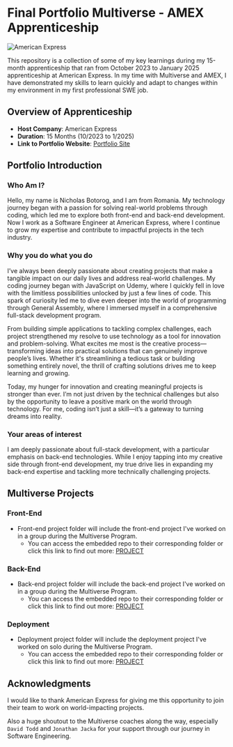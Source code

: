 # Final Portfolio Multiverse - AMEX Apprenticeship

![American Express](https://upload.wikimedia.org/wikipedia/commons/thumb/f/fa/American_Express_logo_%282018%29.svg/1200px-American_Express_logo_%282018%29.svg.png)

This repository is a collection of some of my key learnings during my 15-month apprenticeship that ran from October 2023 to January 2025 apprenticeship at American Express. In my time with Multiverse and AMEX, I have demonstrated my skills to learn quickly and adapt to changes within my environment in my first professional SWE job.

## Overview of Apprenticeship

- **Host Company**: American Express
- **Duration**: 15 Months (10/2023 to 1/2025)
- **Link to Portfolio Website**: [Portfolio Site]((https://github.com/NicholasBotorog/final-portfolio-template))

## Portfolio Introduction

### Who Am I?

Hello, my name is Nicholas Botorog, and I am from Romania.
My technology journey began with a passion for solving real-world problems through coding, which led me to explore both front-end and back-end development. Now I work as a Software Engineer at American Express, where I continue to grow my expertise and contribute to impactful projects in the tech industry.

### Why you do what you do

I’ve always been deeply passionate about creating projects that make a tangible impact on our daily lives and address real-world challenges. My coding journey began with JavaScript on Udemy, where I quickly fell in love with the limitless possibilities unlocked by just a few lines of code. This spark of curiosity led me to dive even deeper into the world of programming through General Assembly, where I immersed myself in a comprehensive full-stack development program.

From building simple applications to tackling complex challenges, each project strengthened my resolve to use technology as a tool for innovation and problem-solving. What excites me most is the creative process—transforming ideas into practical solutions that can genuinely improve people’s lives. Whether it's streamlining a tedious task or building something entirely novel, the thrill of crafting solutions drives me to keep learning and growing.

Today, my hunger for innovation and creating meaningful projects is stronger than ever. I’m not just driven by the technical challenges but also by the opportunity to leave a positive mark on the world through technology. For me, coding isn’t just a skill—it’s a gateway to turning dreams into reality.


### Your areas of interest
I am deeply passionate about full-stack development, with a particular emphasis on back-end technologies. While I enjoy tapping into my creative side through front-end development, my true drive lies in expanding my back-end expertise and tackling more technically challenging projects.

## Multiverse Projects

### Front-End

* Front-end project folder will include the front-end project I've worked on in a group during the Multiverse Program.
  * You can access the embedded repo to their corresponding folder or click this link to find out more: [PROJECT](LINK)

### Back-End

* Back-end project folder will include the back-end project I've worked on in a group during the Multiverse Program.
  * You can access the embedded repo to their corresponding folder or click this link to find out more: [PROJECT](LINK)

### Deployment

* Deployment project folder will include the deployment project I've worked on solo during the Multiverse Program.
  * You can access the embedded repo to their corresponding folder or click this link to find out more: [PROJECT](LINK)


## Acknowledgments

I would like to thank American Express for giving me this opportunity to join their team to work on world-impacting projects.

Also a huge shoutout to the Multiverse coaches along the way, especially `David Todd` and `Jonathan Jacka` for your support through our journey in Software Engineering.
